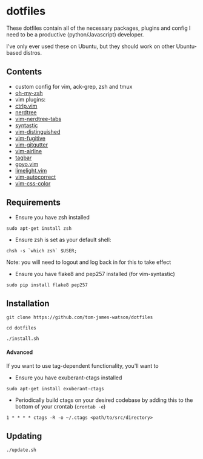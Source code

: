 # dotfiles

These dotfiles contain all of the necessary packages, plugins and config I need to be a productive (python/Javascript) developer.

I've only ever used these on Ubuntu, but they should work on other Ubuntu-based distros.

## Contents

- custom config for vim, ack-grep, zsh and tmux
- [oh-my-zsh](https://github.com/robbyrussell/oh-my-zsh)
- vim plugins:
 - [ctrlp.vim](https://github.com/kien/ctrlp.vim)
 - [nerdtree](https://github.com/scrooloose/nerdtree)
 - [vim-nerdtree-tabs](https://github.com/jistr/vim-nerdtree-tabs)
 - [syntastic](https://github.com/scrooloose/syntastic)
 - [vim-distinguished](https://github.com/Lokaltog/vim-distinguished)
 - [vim-fugitive](https://github.com/tpope/vim-fugitive)
 - [vim-gitgutter](https://github.com/airblade/vim-gitgutter)
 - [vim-airline](https://github.com/bling/vim-airline)
 - [tagbar](https://github.com/majutsushi/tagbar)
 - [goyo.vim](https://github.com/junegunn/goyo.vim)
 - [limelight.vim](https://github.com/junegunn/limelight.vim)
 - [vim-autocorrect](https://github.com/panozzaj/vim-autocorrect)
 - [vim-css-color](https://github.com/skammer/vim-css-color)

## Requirements

- Ensure you have zsh installed
```
sudo apt-get install zsh
```
- Ensure zsh is set as your default shell:
```
chsh -s `which zsh` $USER;
```
Note: you will need to logout and log back in for this to take effect

- Ensure you have flake8 and pep257 installed (for vim-syntastic)
```
sudo pip install flake8 pep257
```

## Installation

```
git clone https://github.com/tom-james-watson/dotfiles

cd dotfiles

./install.sh
```

#### Advanced

If you want to use tag-dependent functionality, you'll want to
- Ensure you have exuberant-ctags installed
```
sudo apt-get install exuberant-ctags
```
- Periodically build ctags on your desired codebase by adding this to the bottom of your crontab (`crontab -e`)
```
1 * * * * ctags -R -o ~/.ctags <path/to/src/directory>
```

## Updating

```
./update.sh
```
